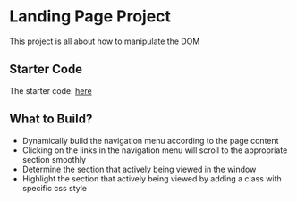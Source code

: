 # Landing Page Project
This project is all about how to manipulate the DOM

## Starter Code
The starter code: [here](https://github.com/udacity/fend/tree/refresh-2019/projects/landing-page)

## What to Build?
- Dynamically build the navigation menu according to the page content
- Clicking on the links in the navigation menu will scroll to the appropriate section smoothly
- Determine the section that actively being viewed in the window
- Highlight the section that actively being viewed by adding a class with specific css style
